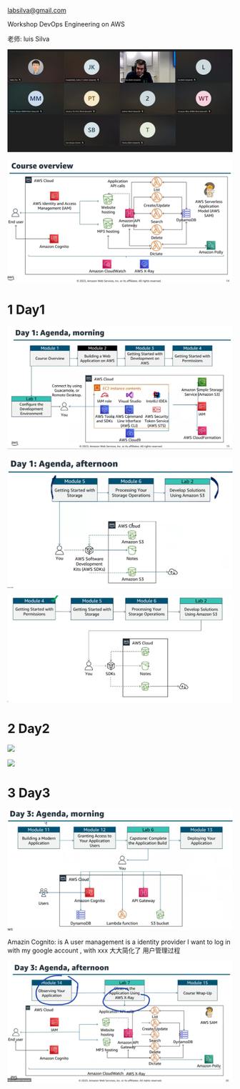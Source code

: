 
[labsilva@gmail.com](mailto:labsilva@gmail.com "mailto:labsilva@gmail.com")

Workshop 
DevOps Engineering on AWS


老师: luis Silva 

![](image/Pasted%20image%2020241002151309.png)



![](image/Pasted%20image%2020241002102636.png)


# 1 Day1


![](image/Pasted%20image%2020241002103825.png)


![](image/Pasted%20image%2020241002104217.png)

![](image/Pasted%20image%2020241002151731.png)

# 2 Day2



![](image/Pasted%20image%2020241003094411.png)



![](image/Pasted%20image%2020241003094447.png)



# 3 Day3 


![](image/Pasted%20image%2020241004093048.png)



Amazin Cognito: 
is  A user management  is a identity provider 
I want to log in with my google account , with xxx 
大大简化了 用户管理过程 

![](image/Pasted%20image%2020241004093634.png)



